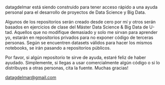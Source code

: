 datagdelmar está siendo construido para tener acceso rápido a una ayuda personal para el desarrollo de proyectos de Data Science y Big Data.

Algunos de los repositorios serán creado desde cero por mí y otros serán basados en ejercicios de clase del Máster Data Science & Big Data de U-tad.
Aquellos que no modifique demasiado y solo me sirvan para aprender yo, estarán en repositorios privados para no exponer código de terceras personas. Según se encuentren datasets válidos para hacer los mismos notebooks, se irán pasando a repositorios públicos.

Por favor, si algún repositorio te sirve de ayuda, estaré feliz de haber ayudado. Simplemente, si llegas a usar comercialmente algún código o si lo distribuyes a otras personas, cita la fuente. Muchas gracias!

datagdelmar@gmail.com
